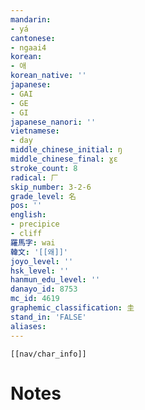 ```yaml
---
mandarin:
- yá
cantonese:
- ngaai4
korean:
- 애
korean_native: ''
japanese:
- GAI
- GE
- GI
japanese_nanori: ''
vietnamese:
- day
middle_chinese_initial: ŋ
middle_chinese_final: ɣɛ
stroke_count: 8
radical: 厂
skip_number: 3-2-6
grade_level: 名
pos: ''
english:
- precipice
- cliff
羅馬字: wai
韓文: '[[왜]]'
joyo_level: ''
hsk_level: ''
hanmun_edu_level: ''
danayo_id: 8753
mc_id: 4619
graphemic_classification: 圭
stand_in: 'FALSE'
aliases:
---
```

```meta-bind-embed
[[nav/char_info]]
```

# Notes
